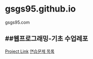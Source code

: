 # gsgs95.github.io
gsgs95.com

##웹프로그래밍-기초 수업레포
---
[Project Link](https://gsgs95.github.io "Project:Intro")
[연습문제 목록](https://gsgs95.github.io/practice "연습문제 목록")
